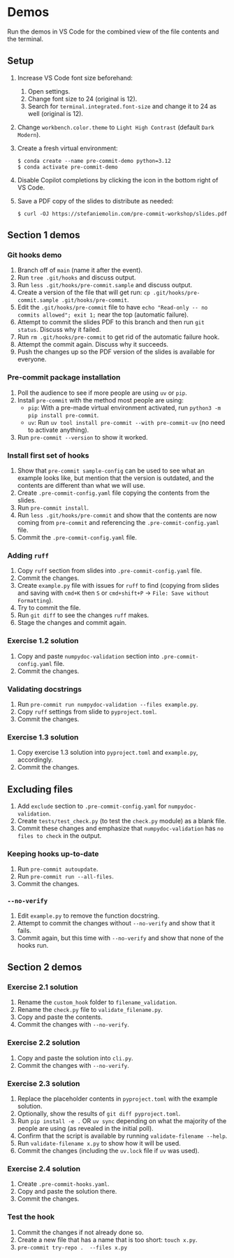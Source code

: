 # Demos

Run the demos in VS Code for the combined view of the file contents and the terminal.

## Setup

1. Increase VS Code font size beforehand:

    1. Open settings.
    2. Change font size to 24 (original is 12).
    3. Search for `terminal.integrated.font-size` and change it to 24 as well (original is 12).

3. Change `workbench.color.theme` to `Light High Contrast` (default `Dark Modern`).

4. Create a fresh virtual environment:

    ```shell
    $ conda create --name pre-commit-demo python=3.12
    $ conda activate pre-commit-demo
    ```

5. Disable Copilot completions by clicking the icon in the bottom right of VS Code.

6. Save a PDF copy of the slides to distribute as needed:

   ```shell
   $ curl -OJ https://stefaniemolin.com/pre-commit-workshop/slides.pdf
   ```

## Section 1 demos

### Git hooks demo

1. Branch off of `main` (name it after the event).
2. Run `tree .git/hooks` and discuss output.
3. Run `less .git/hooks/pre-commit.sample` and discuss output.
4. Create a version of the file that will get run: `cp .git/hooks/pre-commit.sample .git/hooks/pre-commit`.
5. Edit the `.git/hooks/pre-commit` file to have `echo "Read-only -- no commits allowed"; exit 1;` near the top (automatic failure).
6. Attempt to commit the slides PDF to this branch and then run `git status`. Discuss why it failed.
7. Run `rm .git/hooks/pre-commit` to get rid of the automatic failure hook.
8. Attempt the commit again. Discuss why it succeeds.
9. Push the changes up so the PDF version of the slides is available for everyone.

### Pre-commit package installation

1. Poll the audience to see if more people are using `uv` or `pip`.
2. Install `pre-commit` with the method most people are using:
   - `pip`: With a pre-made virtual environment activated, run `python3 -m pip install pre-commit`.
   - `uv`: Run `uv tool install pre-commit --with pre-commit-uv` (no need to activate anything).
3. Run `pre-commit --version` to show it worked.

### Install first set of hooks

1. Show that `pre-commit sample-config` can be used to see what an example looks like, but mention that the version is outdated, and the contents are different than what we will use.
2. Create `.pre-commit-config.yaml` file copying the contents from the slides.
3. Run `pre-commit install`.
4. Run `less .git/hooks/pre-commit` and show that the contents are now coming from `pre-commit` and referencing the `.pre-commit-config.yaml` file.
5. Commit the `.pre-commit-config.yaml` file.

### Adding `ruff`

1. Copy `ruff` section from slides into `.pre-commit-config.yaml` file.
2. Commit the changes.
3. Create `example.py` file with issues for `ruff` to find (copying from slides and saving with `cmd+K` then `S` or `cmd+shift+P` &rarr; `File: Save without Formatting`).
4. Try to commit the file.
5. Run `git diff` to see the changes `ruff` makes.
6. Stage the changes and commit again.

### Exercise 1.2 solution

1. Copy and paste `numpydoc-validation` section into `.pre-commit-config.yaml` file.
2. Commit the changes.

### Validating docstrings

1. Run `pre-commit run numpydoc-validation --files example.py`.
2. Copy `ruff` settings from slide to `pyproject.toml`.
3. Commit the changes.

### Exercise 1.3 solution

1. Copy exercise 1.3 solution into `pyproject.toml` and `example.py`, accordingly.
2. Commit the changes.

## Excluding files

1. Add `exclude` section to `.pre-commit-config.yaml` for `numpydoc-validation`.
2. Create `tests/test_check.py` (to test the `check.py` module) as a blank file.
3. Commit these changes and emphasize that `numpydoc-validation` has `no files to check` in the output.

### Keeping hooks up-to-date

1. Run `pre-commit autoupdate`.
2. Run `pre-commit run --all-files`.
3. Commit the changes.

### `--no-verify`

1. Edit `example.py` to remove the function docstring.
2. Attempt to commit the changes without `--no-verify` and show that it fails.
3. Commit again, but this time with `--no-verify` and show that none of the hooks run.

## Section 2 demos

### Exercise 2.1 solution

1. Rename the `custom_hook` folder to `filename_validation`.
2. Rename the `check.py` file to `validate_filename.py`.
3. Copy and paste the contents.
4. Commit the changes with `--no-verify`.

### Exercise 2.2 solution

1. Copy and paste the solution into `cli.py`.
2. Commit the changes with `--no-verify`.

### Exercise 2.3 solution

1. Replace the placeholder contents in `pyproject.toml` with the example solution.
2. Optionally, show the results of `git diff pyproject.toml`.
3. Run `pip install -e .` OR `uv sync` depending on what the majority of the people are using (as revealed in the initial poll).
4. Confirm that the script is available by running `validate-filename --help`.
5. Run `validate-filename x.py` to show how it will be used.
6. Commit the changes (including the `uv.lock` file if `uv` was used).

### Exercise 2.4 solution

1. Create `.pre-commit-hooks.yaml`.
2. Copy and paste the solution there.
3. Commit the changes.

### Test the hook

1. Commit the changes if not already done so.
2. Create a new file that has a name that is too short: `touch x.py`.
3. `pre-commit try-repo .  --files x.py`
